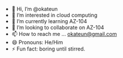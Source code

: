 - 👋 Hi, I’m @okateun
- 👀 I’m interested in cloud computing
- 🌱 I’m currently learning AZ-104
- 💞️ I’m looking to collaborate on AZ-104
- 📫 How to reach me ... okateun@gmail.com
- 😄 Pronouns: He/Him
- ⚡ Fun fact: boring until stirred.

<!---
okateun/okateun is a ✨ special ✨ repository because its `README.md` (this file) appears on your GitHub profile.
You can click the Preview link to take a look at your changes.
--->
